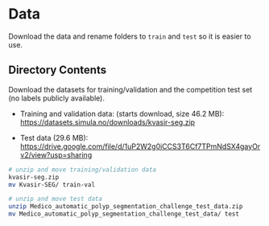 # Data

Download the data and rename folders to `train` and `test` so it is easier to use.

## Directory Contents

Download the datasets for training/validation and the competition test set (no labels publicly available).

- Training and validation data: (starts download, size 46.2 MB): https://datasets.simula.no/downloads/kvasir-seg.zip

- Test data (29.6 MB): https://drive.google.com/file/d/1uP2W2g0iCCS3T6Cf7TPmNdSX4gayOrv2/view?usp=sharing


```bash
# unzip and move training/validation data
kvasir-seg.zip
mv Kvasir-SEG/ train-val

# unzip and move test data
unzip Medico_automatic_polyp_segmentation_challenge_test_data.zip
mv Medico_automatic_polyp_segmentation_challenge_test_data/ test
```